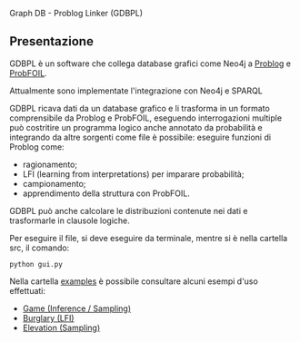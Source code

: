 Graph DB - Problog Linker (GDBPL)

## Presentazione

GDBPL è un software che collega database grafici come Neo4j a [Problog](https://github.com/ML-KULeuven/problog) e [ProbFOIL](https://bitbucket.org/problog/prob2foil/src/master/).

Attualmente sono implementate l'integrazione con Neo4j e SPARQL

GDBPL ricava dati da un database grafico e li trasforma in un formato comprensibile da Problog e ProbFOIL,
eseguendo interrogazioni multiple può costritire un programma logico anche annotato da probabilità e integrando da altre sorgenti come file è possibile:
eseguire funzioni di Problog come:
- ragionamento;
- LFI (learning from interpretations) per imparare probabilità;
- campionamento;
- apprendimento della struttura con ProbFOIL.

GDBPL può anche calcolare le distribuzioni contenute nei dati e trasformarle in clausole logiche.

Per eseguire il file, si deve eseguire da terminale, mentre si è nella cartella src, il comando:

``` python gui.py ```

Nella cartella [examples](https://github.com/pasqualedem/Progetto-ICon1920/tree/master/examples) è possibile consultare alcuni esempi d'uso effettuati:

- [Game (Inference / Sampling)](https://github.com/pasqualedem/Progetto-ICon1920/blob/master/examples/GameExample.md)
- [Burglary (LFI)](https://github.com/pasqualedem/Progetto-ICon1920/blob/master/examples/BurglaryExample.md)
- [Elevation (Sampling)](https://github.com/pasqualedem/Progetto-ICon1920/blob/master/examples/CityElevationExample.md)
